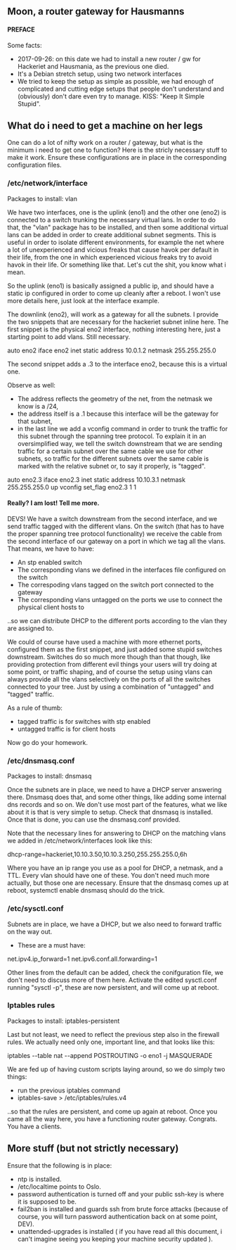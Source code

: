 ## Moon, a router gateway for Hausmanns

#### PREFACE
Some facts:

* 2017-09-26: on this date we had to install a new router / gw for Hackeriet and Hausmania, as the previous one died.
* It's a Debian stretch setup, using two network interfaces
* We tried to keep the setup as simple as possible, we had enough of complicated and cutting edge setups that people don't understand and
(obviously) don't dare even try to manage. KISS: "Keep It Simple Stupid".

## What do i need to get a machine on her legs

One can do a lot of nifty work on a router / gateway, but what is the minimum i need to get one to function?
Here is the stricly necessary stuff to make it work. Ensure these configurations are in place in the corresponding configuration files.

### /etc/network/interface

Packages to install: vlan

We have two interfaces, one is the uplink (eno1) and the other one (eno2) is connected to a switch trunking the necessary virtual lans.
In order to do that, the "vlan" package has to be installed, and then some additional virtual lans can be added in order to create additional
subnet segments. This is useful in order to isolate different environments, for example the net where a lot of unexperienced and vicious freaks
that cause havok per default in their life, from the one in which experienced vicious freaks try to avoid havok in their life. Or something like that.
Let's cut the shit, you know what i mean.

So the uplink (eno1) is basically assigned a public ip, and should have a static ip configured in order to come up cleanly after a reboot. I won't use more
details here, just look at the interface example.

The downlink (eno2), will work as a gateway for all the subnets. I provide the two snippets that are necessary for the hackeriet subnet inline here.
The first snippet is the physical eno2 interface, nothing interesting here, just a starting point to add vlans. Still necessary.

auto eno2
iface eno2 inet static
address 10.0.1.2
netmask 255.255.255.0

The second snippet adds a .3 to the interface eno2, because this is a virtual one.

Observe as well:

* The address reflects the geometry of the net, from the netmask we know is a /24,
* the address itself is a .1 because this interface will be the gateway for that subnet,
* in the last line we add a vconfig command in order to trunk the traffic for this subnet
through the spanning tree protocol. To explain it in an oversimplified way, we tell the switch
downstream that we are sending traffic for a certain subnet over the same cable we use for
other subnets, so traffic for the different subnets over the same cable is marked with the
relative subnet or, to say it properly, is "tagged".

auto eno2.3
iface eno2.3 inet static
address 10.10.3.1
netmask 255.255.255.0
up vconfig set_flag eno2.3 1 1

#### Really? I am lost! Tell me more.

DEVS! We have a switch downstream from the second interface, and we send traffic tagged with the different vlans.
On the switch (that has to have the proper spanning tree protocol functionality) we receive the cable from the second interface of
our gateway on a port in which we tag all the vlans. That means, we have to have:

* An stp enabled switch
* The corresponding vlans we defined in the interfaces file configured on the switch
* The correspoding vlans tagged on the switch port connected to the gateway
* The corresponding vlans untagged on the ports we use to connect the physical client hosts to

..so we can distribute DHCP to the different ports according to the vlan they are assigned to.

We could of course have used a machine with more ethernet ports, configured them as the first snippet,
and just added some stupid switches downstream. Switches do so much more though than that though, like providing
protection from different evil things your users will try doing at some point, or traffic shaping, and of course the setup
using vlans can always provide all the vlans selectively on the ports of all the switches connected to your tree.
Just by using a combination of "untagged" and "tagged" traffic.

As a rule of thumb:

* tagged traffic is for switches with stp enabled
* untagged traffic is for client hosts

Now go do your homework.

###  /etc/dnsmasq.conf

Packages to install: dnsmasq

Once the subnets are in place, we need to have a DHCP server answering there.
Dnsmasq does that, and some other things, like adding some internal dns records and so on.
We don't use most part of the features, what we like about it is that is very simple to setup.
Check that dnsmasq is installed. Once that is done, you can use the dnsmasq.conf provided.

Note that the necessary lines for answering to DHCP on the matching vlans we added in /etc/network/interfaces
look like this:

dhcp-range=hackeriet,10.10.3.50,10.10.3.250,255.255.255.0,6h

Where you have an ip range you use as a pool for DHCP, a netmask, and a TTL.
Every vlan should have one of these.
You don't need much more actually, but those one are necessary.
Ensure that the dnsmasq comes up at reboot, systemctl enable dnsmasq should do the trick.

###  /etc/sysctl.conf
Subnets are in place, we have a DHCP, but we also need to forward traffic on the way out.

* These are a must have:

net.ipv4.ip_forward=1
net.ipv6.conf.all.forwarding=1

Other lines from the default can be added, check the conifguration file, we don't need to discuss more of them here.
Activate the edited sysctl.conf running "sysctl -p", these are now persistent, and will come up at reboot.

### Iptables rules

Packages to install: iptables-persistent

Last but not least, we need to reflect the previous step also in the firewall rules.
We actually need only one, important line, and that looks like this:

iptables --table nat --append POSTROUTING -o eno1 -j MASQUERADE

We are fed up of having custom scripts laying around, so we do simply two things:

* run the previous iptables command
* iptables-save > /etc/iptables/rules.v4

..so that the rules are persistent, and come up again at reboot.
Once you came all the way here, you have a functioning router gateway. Congrats. You have a clients.

## More stuff (but not strictly necessary)

Ensure that the following is in place:

* ntp is installed.
* /etc/localtime points to Oslo.
* password authentication is turned off and your public ssh-key is where it is supposed to be.
* fail2ban is installed and guards ssh from brute force attacks (because of course, you will turn password authentication back on at some point, DEV).
* unattended-upgrades is installed ( if you have read all this document, i can't imagine seeing you keeping your machine security updated ).

